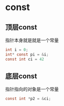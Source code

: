 # const

## 顶层const
指针本身就是就是一个常量
```c
int i = 0;
int* const pi = &i;
const int ci = 42
```
## 底层const
指针指向的对象是一个常量
```c
const int *p2 = &ci;
```